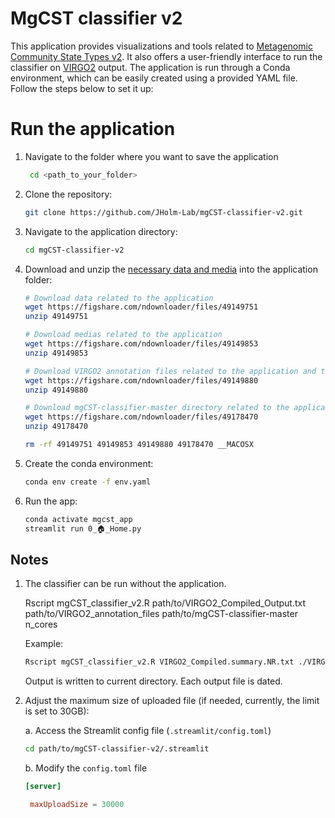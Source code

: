 # MgCST classifier v2

This application provides visualizations and tools related to [Metagenomic Community State Types v2](). It also offers a user-friendly interface to run the classifier on [VIRGO2]() output. The application is run through a Conda environment, which can be easily created using a provided YAML file. Follow the steps below to set it up:

# Run the application

1. Navigate to the folder where you want to save the application
   ```bash
    cd <path_to_your_folder>
   ```

2. Clone the repository:
    ```bash
    git clone https://github.com/JHolm-Lab/mgCST-classifier-v2.git
    ```
3. Navigate to the application directory:
    ```bash
    cd mgCST-classifier-v2
    ```

4. Download and unzip the [necessary data and media]() into the application folder:
    ```bash
    # Download data related to the application
    wget https://figshare.com/ndownloader/files/49149751
    unzip 49149751
    
    # Download medias related to the application
    wget https://figshare.com/ndownloader/files/49149853
    unzip 49149853
    
    # Download VIRGO2 annotation files related to the application and the classifier alone
    wget https://figshare.com/ndownloader/files/49149880
    unzip 49149880
    
    # Download mgCST-classifier-master directory related to the application and the classifier alone
    wget https://figshare.com/ndownloader/files/49178470
    unzip 49178470

    rm -rf 49149751 49149853 49149880 49178470 __MACOSX 
    ```
    
5. Create the conda environment:
    ```bash
    conda env create -f env.yaml
    ```
6. Run the app:
    ```bash
    conda activate mgcst_app
    streamlit run 0_🏠_Home.py
    ```

## Notes

1. The classifier can be run without the application.
   
   Rscript mgCST_classifier_v2.R path/to/VIRGO2_Compiled_Output.txt path/to/VIRGO2_annotation_files path/to/mgCST-classifier-master n_cores
   
   Example:
   ```bash
   Rscript mgCST_classifier_v2.R VIRGO2_Compiled.summary.NR.txt ./VIRGO2 ./mgCST-classifier-master 4
   ```
   Output is written to current directory. Each output file is dated.

3. Adjust the maximum size of uploaded file (if needed, currently, the limit is set to 30GB):

   a. Access the Streamlit config file (```.streamlit/config.toml```)
    ```bash
    cd path/to/mgCST-classifier-v2/.streamlit
    ```
   b. Modify the ```config.toml``` file
   ```toml
   [server]

    maxUploadSize = 30000
   ```
